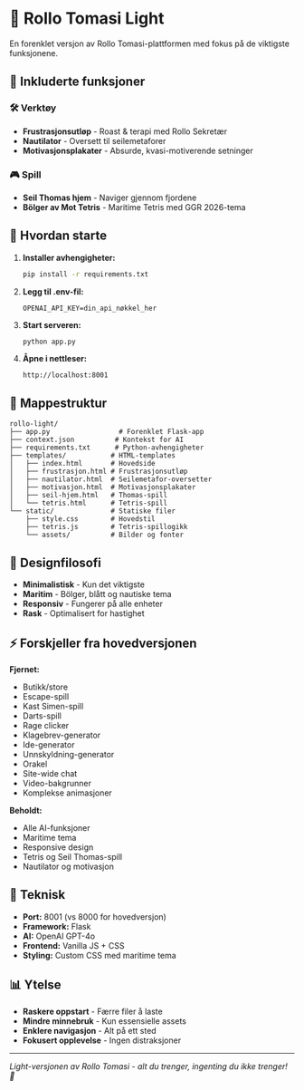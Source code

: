 # 🌊 Rollo Tomasi Light

En forenklet versjon av Rollo Tomasi-plattformen med fokus på de viktigste funksjonene.

## 🎯 Inkluderte funksjoner

### 🛠️ Verktøy
- **Frustrasjonsutløp** - Roast & terapi med Rollo Sekretær
- **Nautilator** - Oversett til seilemetaforer
- **Motivasjonsplakater** - Absurde, kvasi-motiverende setninger

### 🎮 Spill
- **Seil Thomas hjem** - Naviger gjennom fjordene
- **Bölger av Mot Tetris** - Maritime Tetris med GGR 2026-tema

## 🚀 Hvordan starte

1. **Installer avhengigheter:**
   ```bash
   pip install -r requirements.txt
   ```

2. **Legg til .env-fil:**
   ```
   OPENAI_API_KEY=din_api_nøkkel_her
   ```

3. **Start serveren:**
   ```bash
   python app.py
   ```

4. **Åpne i nettleser:**
   ```
   http://localhost:8001
   ```

## 📁 Mappestruktur

```
rollo-light/
├── app.py                 # Forenklet Flask-app
├── context.json          # Kontekst for AI
├── requirements.txt      # Python-avhengigheter
├── templates/           # HTML-templates
│   ├── index.html       # Hovedside
│   ├── frustrasjon.html # Frustrasjonsutløp
│   ├── nautilator.html  # Seilemetafor-oversetter
│   ├── motivasjon.html  # Motivasjonsplakater
│   ├── seil-hjem.html   # Thomas-spill
│   └── tetris.html      # Tetris-spill
└── static/              # Statiske filer
    ├── style.css        # Hovedstil
    ├── tetris.js        # Tetris-spillogikk
    └── assets/          # Bilder og fonter
```

## 🎨 Designfilosofi

- **Minimalistisk** - Kun det viktigste
- **Maritim** - Bölger, blått og nautiske tema
- **Responsiv** - Fungerer på alle enheter
- **Rask** - Optimalisert for hastighet

## ⚡ Forskjeller fra hovedversjonen

**Fjernet:**
- Butikk/store
- Escape-spill
- Kast Simen-spill
- Darts-spill
- Rage clicker
- Klagebrev-generator
- Ide-generator
- Unnskyldning-generator
- Orakel
- Site-wide chat
- Video-bakgrunner
- Komplekse animasjoner

**Beholdt:**
- Alle AI-funksjoner
- Maritime tema
- Responsive design
- Tetris og Seil Thomas-spill
- Nautilator og motivasjon

## 🔧 Teknisk

- **Port:** 8001 (vs 8000 for hovedversjon)
- **Framework:** Flask
- **AI:** OpenAI GPT-4o
- **Frontend:** Vanilla JS + CSS
- **Styling:** Custom CSS med maritime tema

## 📊 Ytelse

- **Raskere oppstart** - Færre filer å laste
- **Mindre minnebruk** - Kun essensielle assets
- **Enklere navigasjon** - Alt på ett sted
- **Fokusert opplevelse** - Ingen distraksjoner

---

*Light-versjonen av Rollo Tomasi - alt du trenger, ingenting du ikke trenger! 🌊*
